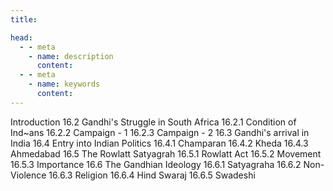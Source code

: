 ```yaml
---
title: 

head:
  - - meta
    - name: description
      content: 
  - - meta
    - name: keywords
      content:    
---
```




Introduction
16.2 Gandhi's Struggle in South Africa
16.2.1 Condition of Ind~ans
16.2.2 Campaign - 1
16.2.3 Campaign - 2
16.3 Gandhi's arrival in India
16.4 Entry into Indian Politics
16.4.1 Champaran
16.4.2 Kheda
16.4.3 Ahmedabad
16.5 The Rowlatt Satyagrah
16.5.1 Rowlatt Act
16.5.2 Movement
16.5.3 Importance
16.6 The Gandhian Ideology
16.6.1 Satyagraha
16.6.2 Non-Violence
16.6.3 Religion
16.6.4 Hind Swaraj
16.6.5 Swadeshi

